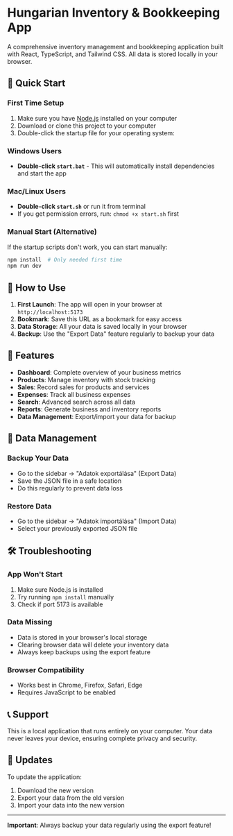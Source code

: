 # Hungarian Inventory & Bookkeeping App

A comprehensive inventory management and bookkeeping application built with React, TypeScript, and Tailwind CSS. All data is stored locally in your browser.

## 🚀 Quick Start

### First Time Setup
1. Make sure you have [Node.js](https://nodejs.org/) installed on your computer
2. Download or clone this project to your computer
3. Double-click the startup file for your operating system:

### Windows Users
- **Double-click `start.bat`** - This will automatically install dependencies and start the app

### Mac/Linux Users
- **Double-click `start.sh`** or run it from terminal
- If you get permission errors, run: `chmod +x start.sh` first

### Manual Start (Alternative)
If the startup scripts don't work, you can start manually:
```bash
npm install  # Only needed first time
npm run dev
```

## 📱 How to Use

1. **First Launch**: The app will open in your browser at `http://localhost:5173`
2. **Bookmark**: Save this URL as a bookmark for easy access
3. **Data Storage**: All your data is saved locally in your browser
4. **Backup**: Use the "Export Data" feature regularly to backup your data

## 🔧 Features

- **Dashboard**: Complete overview of your business metrics
- **Products**: Manage inventory with stock tracking
- **Sales**: Record sales for products and services
- **Expenses**: Track all business expenses
- **Search**: Advanced search across all data
- **Reports**: Generate business and inventory reports
- **Data Management**: Export/import your data for backup

## 💾 Data Management

### Backup Your Data
- Go to the sidebar → "Adatok exportálása" (Export Data)
- Save the JSON file in a safe location
- Do this regularly to prevent data loss

### Restore Data
- Go to the sidebar → "Adatok importálása" (Import Data)
- Select your previously exported JSON file

## 🛠️ Troubleshooting

### App Won't Start
1. Make sure Node.js is installed
2. Try running `npm install` manually
3. Check if port 5173 is available

### Data Missing
- Data is stored in your browser's local storage
- Clearing browser data will delete your inventory data
- Always keep backups using the export feature

### Browser Compatibility
- Works best in Chrome, Firefox, Safari, Edge
- Requires JavaScript to be enabled

## 📞 Support

This is a local application that runs entirely on your computer. Your data never leaves your device, ensuring complete privacy and security.

## 🔄 Updates

To update the application:
1. Download the new version
2. Export your data from the old version
3. Import your data into the new version

---

**Important**: Always backup your data regularly using the export feature!